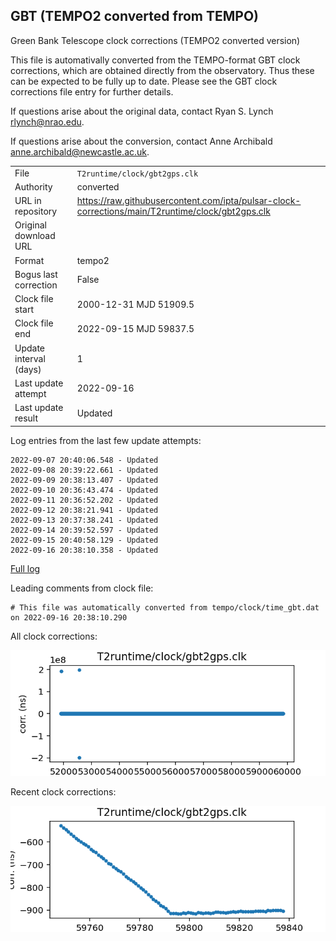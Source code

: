 
## GBT (TEMPO2 converted from TEMPO)

Green Bank Telescope clock corrections (TEMPO2 converted version)

This file is automativally converted from the TEMPO-format GBT
clock corrections, which are obtained directly from the observatory.
Thus these can be expected to be fully up to date. Please see the
GBT clock corrections file entry for further details.

If questions arise about the original data, contact Ryan S. Lynch
<rlynch@nrao.edu>.

If questions arise about the conversion, contact Anne Archibald
<anne.archibald@newcastle.ac.uk>.

|     |     |
|:--- |:--- |
| File | `T2runtime/clock/gbt2gps.clk` |
| Authority | converted |
| URL in repository | <https://raw.githubusercontent.com/ipta/pulsar-clock-corrections/main/T2runtime/clock/gbt2gps.clk> |
| Original download URL | <None> |
| Format | tempo2 |
| Bogus last correction | False |
| Clock file start | 2000-12-31 MJD 51909.5 |
| Clock file end | 2022-09-15 MJD 59837.5 |
| Update interval (days) | 1 |
| Last update attempt | 2022-09-16 |
| Last update result | Updated |

Log entries from the last few update attempts:
```
2022-09-07 20:40:06.548 - Updated
2022-09-08 20:39:22.661 - Updated
2022-09-09 20:38:13.407 - Updated
2022-09-10 20:36:43.474 - Updated
2022-09-11 20:36:52.202 - Updated
2022-09-12 20:38:21.941 - Updated
2022-09-13 20:37:38.241 - Updated
2022-09-14 20:39:52.597 - Updated
2022-09-15 20:40:58.129 - Updated
2022-09-16 20:38:10.358 - Updated
```
[Full log](https://raw.githubusercontent.com/ipta/pulsar-clock-corrections/main/log/T2runtime/clock/gbt2gps.clk.log)

Leading comments from clock file:

    # This file was automatically converted from tempo/clock/time_gbt.dat on 2022-09-16 20:38:10.290



All clock corrections:

![plot of all clock corrections](gbt2gps.clk.png "All corrections")

Recent clock corrections:

![plot of recent clock corrections](gbt2gps.clk.short.png "Recent corrections")

